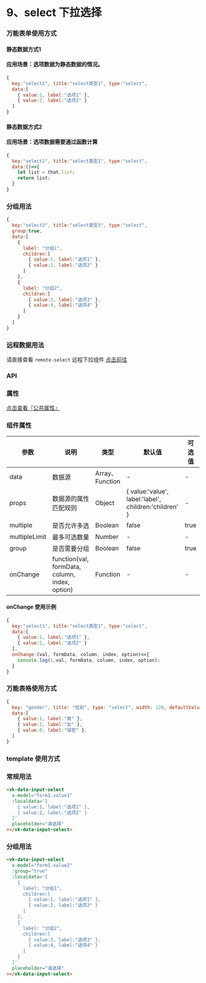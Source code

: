 # 9、select 下拉选择

### 万能表单使用方式
#### 静态数据方式1
#### 应用场景：选项数据为静态数据的情况。
```js
{
  key:"select1", title:"select类型1", type:"select",
  data:[
    { value:1, label:"选项1" },
    { value:2, label:"选项2" }
  ]
}
```
#### 静态数据方式2
#### 应用场景：选项数据需要通过函数计算
```js
{
  key:"select1", title:"select类型1", type:"select",
  data:()=>{
    let list = that.list;
    return list;
  }
}
```

### 分组用法
```js
{
  key:"select3", title:"select类型3", type:"select",
  group:true,
  data:[
    {
      label: "分组1",
      children:[
        { value:1, label:"选项1" },
        { value:2, label:"选项2" }
      ]
    },
    {
      label: "分组2",
      children:[
        { value:3, label:"选项3" },
        { value:4, label:"选项4" }
      ]
    }
  ]
}
```

### 远程数据用法

请直接查看 `remote-select` 远程下拉组件 [点击前往](https://vkdoc.fsq.pub/admin/components/10%E3%80%81remote-select.html)


### API

### 属性

[点击查看『公共属性』](https://vkdoc.fsq.pub/admin/components/0%E3%80%81public.html)

### 组件属性

| 参数             | 说明                           | 类型    | 默认值  | 可选值 |
|------------------|-------------------------------|---------|--------|-------|
| data            | 数据源 | Array、Function  | - | -  |
| props           | 数据源的属性匹配规则 | Object  | { value:'value', label:'label', children:'children' } | -  |
| multiple        | 是否允许多选 | Boolean  | false | true  |
| multipleLimit   | 最多可选数量 | Number  | - | -  |
| group          | 是否需要分组 | Boolean  | false| true  |
| onChange          | function(val, formData, column, index, option) | Function  | -| -  |

#### onChange 使用示例
```js
{
  key:"select1", title:"select类型1", type:"select",
  data:[
    { value:1, label:"选项1" },
    { value:2, label:"选项2" }
  ],
  onChange:(val, formData, column, index, option)=>{
    console.log(1,val, formData, column, index, option);
  }
}
```

### 万能表格使用方式

```js
{ 
  key: "gender", title: "性别", type: "select", width: 120, defaultValue:0,
  data:[
    { value:1, label:"男" },
    { value:2, label:"女" },
    { value:0, label:"保密" },
  ]
}
```


### template 使用方式
### 常规用法
```html
<vk-data-input-select
  v-model="form1.value1"
  :localdata='[
    { value:1, label:"选项1" },
    { value:2, label:"选项2" }
  ]'
  placeholder="请选择"
></vk-data-input-select>
```
### 分组用法
```html
<vk-data-input-select
  v-model="form1.value2"
  :group="true"
  :localdata='[
    {
      label: "分组1",
      children:[
        { value:1, label:"选项1" },
        { value:2, label:"选项2" }
      ]
    },
    {
      label: "分组2",
      children:[
        { value:3, label:"选项3" },
        { value:4, label:"选项4" }
      ]
    }
  ]'
  placeholder="请选择"
></vk-data-input-select>
```